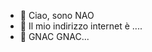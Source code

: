 - 👋 Ciao, sono NAO
- 👀 Il mio indirizzo internet è ....
- 🌱 GNAC GNAC...

<!---
technaology/technaology is a ✨ special ✨ repository because its `README.md` (this file) appears on your GitHub profile.
You can click the Preview link to take a look at your changes.
--->
